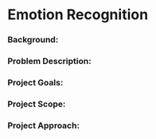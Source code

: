 # Emotion Recognition

### Background:

### Problem Description:

### Project Goals:


### Project Scope:

### Project Approach: